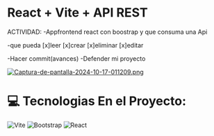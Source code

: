 # React + Vite + API REST

ACTIVIDAD:
-Appfrontend react con boostrap y que consuma una Api

-que pueda
[x]leer
[x]crear
[x]eliminar
[x]editar

-Hacer commit(avances)
-Defender mi proyecto

[![Captura-de-pantalla-2024-10-17-011209.png](https://i.postimg.cc/15ZhPdm1/Captura-de-pantalla-2024-10-17-011209.png)](https://postimg.cc/WtSfwXq5)

# 💻 Tecnologias En el Proyecto:

![Vite](https://img.shields.io/badge/vite-%23646CFF.svg?style=for-the-badge&logo=vite&logoColor=white) ![Bootstrap](https://img.shields.io/badge/bootstrap-%238511FA.svg?style=for-the-badge&logo=bootstrap&logoColor=white) ![React](https://img.shields.io/badge/react-%2320232a.svg?style=for-the-badge&logo=react&logoColor=%2361DAFB)
